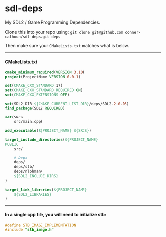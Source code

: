 # sdl-deps

My SDL2 / Game Programming Dependencies. 

Clone this into your repo using: `git clone git@github.com:conner-calhoun/sdl-deps.git deps`

Then make sure your `CMakeLists.txt` matches what is below.

---
#### CMakeLists.txt


```CMake
cmake_minimum_required(VERSION 3.10)
project(ProjectName VERSION 0.0.1)

set(CMAKE_CXX_STANDARD 17)
set(CMAKE_CXX_STANDARD_REQUIRED ON)
set(CMAKE_CXX_EXTENSIONS OFF)

set(SDL2_DIR ${CMAKE_CURRENT_LIST_DIR}/deps/SDL2-2.0.16)
find_package(SDL2 REQUIRED)

set(SRCS
    src/main.cpp)

add_executable(${PROJECT_NAME} ${SRCS})

target_include_directories(${PROJECT_NAME}
PUBLIC
    src/

    # Deps
    deps/
    deps/stb/
    deps/nlohman/
    ${SDL2_INCLUDE_DIRS}
)

target_link_libraries(${PROJECT_NAME}
    ${SDL2_LIBRARIES}
)
```

---
#### In a single cpp file, you will need to initialize stb:

```c++
#define STB_IMAGE_IMPLEMENTATION
#include "stb_image.h"
```
